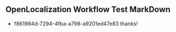## OpenLocalization Workflow Test MarkDown
* f861984d-7294-4fba-a798-a9201ed47e83 thanks!

<!--HONumber=Jul16_HO4-->


